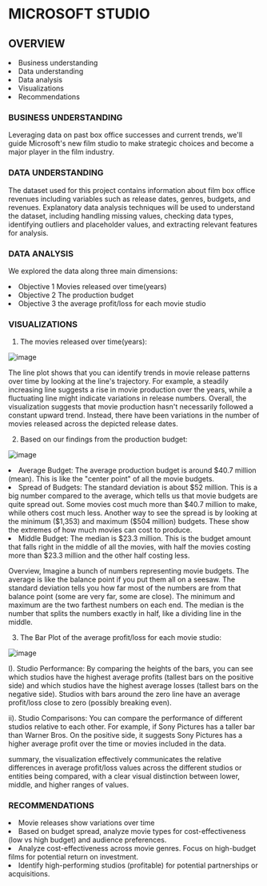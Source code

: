 # MICROSOFT STUDIO

## OVERVIEW
<li> Business understanding
<li> Data understanding
<li> Data analysis
<li> Visualizations
<li> Recommendations


### BUSINESS UNDERSTANDING
Leveraging data on past box office successes and current trends, we'll guide Microsoft's new film studio to make strategic choices and become a major player in the film industry.

### DATA UNDERSTANDING
The dataset used for this project contains information about film box office revenues including variables such as release dates,
genres, budgets, and revenues. Explanatory data analysis techniques will be used to understand the dataset, including handling missing values, checking data types, identifying outliers and placeholder values, and
extracting relevant features for analysis.

### DATA ANALYSIS
We explored the data along three main dimensions:
<li> Objective 1
Movies released over time(years)
<li> Objective 2
The production budget
<li> Objective 3
the average profit/loss for each movie studio

### VISUALIZATIONS
1. The movies released over time(years):

![image](https://github.com/Cdasilver29/dsc-phase-1-project-v2-4/assets/162190387/afb7b809-7dbc-45b2-8d17-df3bfc49b535)

The line plot shows that you can identify trends in movie release patterns over time by looking at the line's trajectory. For example, a steadily increasing line suggests a rise in movie production over the years, while a fluctuating line might indicate variations in release numbers.
Overall, the visualization suggests that movie production hasn't necessarily followed a constant upward trend. Instead, there have been variations in the number of movies released across the depicted release dates.


2. Based on our findings from the production budget:

![image](https://github.com/Cdasilver29/dsc-phase-1-project-v2-4/assets/162190387/be5246ca-b606-4ed4-9e64-d5141b9e5991)

<li> Average Budget:
The average production budget is around $40.7 million (mean). This is like the "center point" of all the movie budgets.
 
<li> Spread of Budgets:
The standard deviation is about $52 million. This is a big number compared to the average, which tells us that movie budgets are quite spread out. Some movies cost much more than $40.7 million to make, while others cost much less. Another way to see the spread is by looking at the minimum ($1,353) and maximum ($504 million) budgets. These show the extremes of how much movies can cost to produce.
 
<li> Middle Budget: The median is $23.3 million. This is the budget amount that falls right in the middle of all the movies, with half the movies costing more than $23.3 million and the other half costing less.
 
Overview, Imagine a bunch of numbers representing movie budgets. The average is like the balance point if you put them all on a seesaw. The standard deviation tells you how far most of the numbers are from that balance point (some are very far, some are close). The minimum and maximum are the two farthest numbers on each end. The median is the number that splits the numbers exactly in half, like a dividing line in the middle.


3. The Bar Plot of the average profit/loss for each movie studio:

![image](https://github.com/Cdasilver29/dsc-phase-1-project-v2-4/assets/162190387/cfd30d07-46dd-46b7-96cf-2c7b84033f8c)

I). Studio Performance:
By comparing the heights of the bars, you can see which studios have the highest average profits (tallest bars on the positive side) and which studios have the highest average losses (tallest bars on the negative side). Studios with bars around the zero line have an average profit/loss close to zero (possibly breaking even).

ii). Studio Comparisons:
You can compare the performance of different studios relative to each other. For example, if Sony Pictures has a taller bar than Warner Bros. On the positive side, it suggests Sony Pictures has a higher average profit over the time or movies included in the data.

summary, the visualization effectively communicates the relative differences in average profit/loss values across the different studios or entities being compared, with a clear visual distinction between lower, middle, and higher ranges of values.


### RECOMMENDATIONS

<li> Movie releases show variations over time
 
<li> Based on budget spread, analyze movie types for cost-effectiveness (low vs high budget) and audience preferences.
 
<li> Analyze cost-effectiveness across movie genres. Focus on high-budget films for potential return on investment.
 
<li> Identify high-performing studios (profitable) for potential partnerships or acquisitions.
